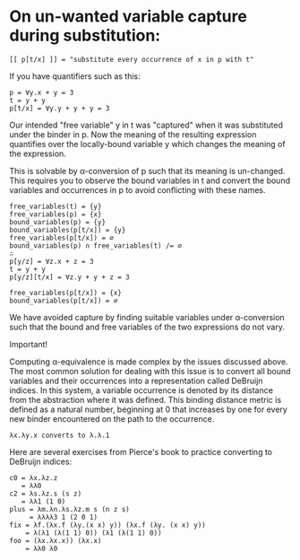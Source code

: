 # On un-wanted variable capture during substitution:

    [[ p[t/x] ]] = "substitute every occurrence of x in p with t"

If you have quantifiers such as this:

    p = ∀y.x + y = 3
    t = y + y
    p[t/x] = ∀y.y + y + y = 3

Our intended "free variable" y in t was "captured" when it
was substituted under the binder in p. Now the meaning of the
resulting expression quantifies over the locally-bound variable
y which changes the meaning of the expression.

This is solvable by α-conversion of p such that its meaning 
is un-changed. This requires you to observe the bound variables
in t and convert the bound variables and occurrences in p 
to avoid conflicting with these names.

    free_variables(t) = {y}
    free_variables(p) = {x}
    bound_variables(p) = {y}
    bound_variables(p[t/x]) = {y}
    free_variables(p[t/x]) = ∅
    bound_variables(p) ∩ free_variables(t) /= ∅ 
    ∴
    p[y/z] = ∀z.x + z = 3
    t = y + y
    p[y/z][t/x] = ∀z.y + y + z = 3

    free_variables(p[t/x]) = {x}
    bound_variables(p[t/x]) = ∅

We have avoided capture by finding suitable variables under
α-conversion such that the bound and free variables of the
two expressions do not vary.

Important!

Computing α-equivalence is made complex by the issues discussed
above. The most common solution for dealing with this issue
is to convert all bound variables and their occurrences into
a representation called DeBruijn indices. In this system, a
variable occurrence is denoted by its distance from the abstraction
where it was defined. This binding distance metric is defined as
a natural number, beginning at 0 that increases
by one for every new binder encountered on the path to the occurrence.

    λx.λy.x converts to λ.λ.1

Here are several exercises from Pierce's book to practice converting
to DeBruijn indices:

    c0 = λx.λz.z
       = λλ0
    c2 = λs.λz.s (s z)
       = λλ1 (1 0)
    plus = λm.λn.λs.λz.m s (n z s)
         = λλλλ3 1 (2 0 1)
    fix = λf.(λx.f (λy.(x x) y)) (λx.f (λy. (x x) y))
        = λ(λ1 (λ(1 1) 0)) (λ1 (λ(1 1) 0))
    foo = (λx.λx.x)) (λx.x)
        = λλ0 λ0
